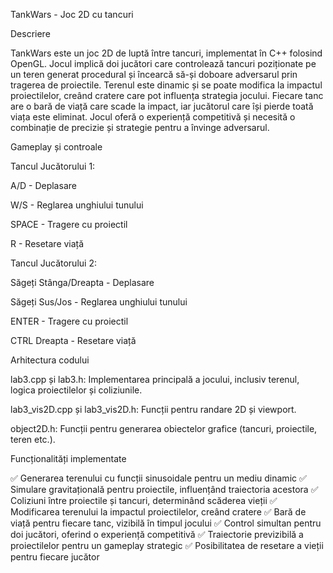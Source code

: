 TankWars - Joc 2D cu tancuri

Descriere

TankWars este un joc 2D de luptă între tancuri, implementat în C++ folosind OpenGL. Jocul implică doi jucători care controlează tancuri poziționate pe un teren generat procedural și încearcă să-și doboare adversarul prin tragerea de proiectile. Terenul este dinamic și se poate modifica la impactul proiectilelor, creând cratere care pot influența strategia jocului. Fiecare tanc are o bară de viață care scade la impact, iar jucătorul care își pierde toată viața este eliminat. Jocul oferă o experiență competitivă și necesită o combinație de precizie și strategie pentru a învinge adversarul.

Gameplay și controale

Tancul Jucătorului 1:

A/D - Deplasare

W/S - Reglarea unghiului tunului

SPACE - Tragere cu proiectil

R - Resetare viață

Tancul Jucătorului 2:

Săgeți Stânga/Dreapta - Deplasare

Săgeți Sus/Jos - Reglarea unghiului tunului

ENTER - Tragere cu proiectil

CTRL Dreapta - Resetare viață

Arhitectura codului

lab3.cpp și lab3.h: Implementarea principală a jocului, inclusiv terenul, logica proiectilelor și coliziunile.

lab3_vis2D.cpp și lab3_vis2D.h: Funcții pentru randare 2D și viewport.

object2D.h: Funcții pentru generarea obiectelor grafice (tancuri, proiectile, teren etc.).

Funcționalități implementate

✅ Generarea terenului cu funcții sinusoidale pentru un mediu dinamic
✅ Simulare gravitațională pentru proiectile, influențând traiectoria acestora
✅ Coliziuni între proiectile și tancuri, determinând scăderea vieții
✅ Modificarea terenului la impactul proiectilelor, creând cratere
✅ Bară de viață pentru fiecare tanc, vizibilă în timpul jocului
✅ Control simultan pentru doi jucători, oferind o experiență competitivă
✅ Traiectorie previzibilă a proiectilelor pentru un gameplay strategic
✅ Posibilitatea de resetare a vieții pentru fiecare jucător
